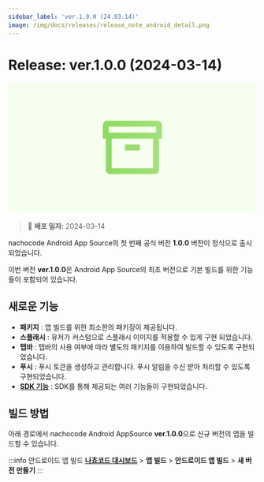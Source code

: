 ```yaml
---
sidebar_label: 'ver.1.0.0 (24.03.14)'
image: /img/docs/releases/release_note_android_detail.png
---
```


# Release: ver.1.0.0 (2024-03-14)

![android_detail](../../../../../static/img/docs/releases/release_note_android_detail.png)

> 🔔 **배포 일자:** 2024-03-14

nachocode Android App Source의 첫 번째 공식 버전 **1.0.0** 버전이 정식으로 출시되었습니다.

이번 버전 **ver.1.0.0**은 Android App Source의 최초 버전으로 기본 빌드를 위한 기능들이 포함되어 있습니다.

## 새로운 기능

- **패키지** : 앱 빌드를 위한 최소한의 패키징이 제공됩니다.
- **스플래시** : 유저가 커스텀으로 스플래시 이미지를 적용할 수 있게 구현 되었습니다.
- **탭바** : 탭바의 사용 여부에 따라 별도의 패키지를 이용하여 빌드할 수 있도록 구현되었습니다.
- **푸시** : 푸시 토큰을 생성하고 관리합니다. 푸시 알림을 수신 받아 처리할 수 있도록 구현되었습니다.
- [**SDK 기능**](../../sdk/release-v-1-0-0) : SDK를 통해 제공되는 여러 기능들이 구현되었습니다.

## 빌드 방법

아래 경로에서 nachocode Android AppSource **ver.1.0.0**으로 신규 버전의 앱을 빌드할 수 있습니다.

:::info 안드로이드 앱 빌드
[**나쵸코드 대시보드**](https://nachocode.io/?utm_source=docs&utm_medium=documentation&utm_campaign=devguide) > **앱 빌드** > **안드로이드 앱 빌드** > **새 버전 만들기**
:::
